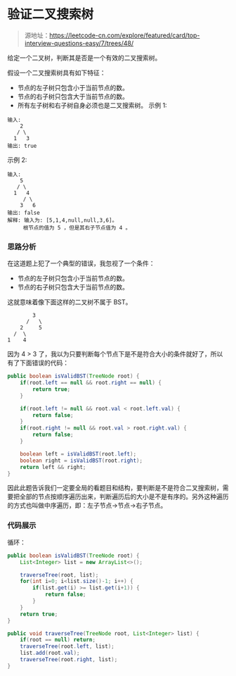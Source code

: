 # 验证二叉搜索树

> 源地址：https://leetcode-cn.com/explore/featured/card/top-interview-questions-easy/7/trees/48/

给定一个二叉树，判断其是否是一个有效的二叉搜索树。

假设一个二叉搜索树具有如下特征：

* 节点的左子树只包含小于当前节点的数。
* 节点的右子树只包含大于当前节点的数。
* 所有左子树和右子树自身必须也是二叉搜索树。
示例 1:
```
输入:
    2
   / \
  1   3
输出: true
```
示例 2:
```
输入:
    5
   / \
  1   4
     / \
    3   6
输出: false
解释: 输入为: [5,1,4,null,null,3,6]。
     根节点的值为 5 ，但是其右子节点值为 4 。
```

### 思路分析
在这道题上犯了一个典型的错误，我忽视了一个条件：
* 节点的左子树只包含小于当前节点的数。
* 节点的右子树只包含大于当前节点的数。

这就意味着像下面这样的二叉树不属于 BST。
```
        3
      /   \
    2     5
  /  \
1    4
```
因为 4 > 3 了，我以为只要判断每个节点下是不是符合大小的条件就好了，所以有了下面错误的代码：
```java
public boolean isValidBST(TreeNode root) {
    if(root.left == null && root.right == null) {
        return true;
    }

    if(root.left != null && root.val < root.left.val) {
        return false;
    }
    if(root.right != null && root.val > root.right.val) {
        return false;
    }

    boolean left = isValidBST(root.left);
    boolean right = isValidBST(root.right);
    return left && right;
}
```
因此此题告诉我们一定要全局的看题目和结构，要判断是不是符合二叉搜索树，需要把全部的节点按顺序遍历出来，判断遍历后的大小是不是有序的。另外这种遍历的方式也叫做中序遍历，即：左子节点->节点->右子节点。


### 代码展示
循环：
```java
public boolean isValidBST(TreeNode root) {
    List<Integer> list = new ArrayList<>();

    traverseTree(root, list);
    for(int i=0; i<list.size()-1; i++) {
        if(list.get(i) >= list.get(i+1)) {
            return false;
        }
    }
    return true;
}

public void traverseTree(TreeNode root, List<Integer> list) {
    if(root == null) return;
    traverseTree(root.left, list);
    list.add(root.val);
    traverseTree(root.right, list);
}  
```
